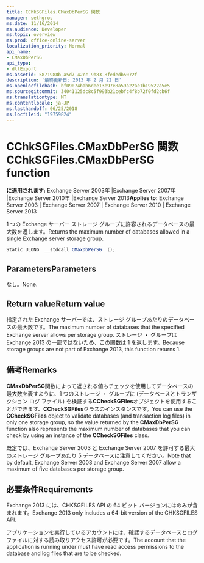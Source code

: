 ```yaml
---
title: CChkSGFiles.CMaxDbPerSG 関数
manager: sethgros
ms.date: 11/16/2014
ms.audience: Developer
ms.topic: overview
ms.prod: office-online-server
localization_priority: Normal
api_name:
- CMaxDbPerSG
api_type:
- dllExport
ms.assetid: 5871988b-a5d7-42cc-9b83-8fededb5072f
description: '最終更新日: 2013 年 2 月 22 日'
ms.openlocfilehash: bf09074bab6dee13e97e8a59a22ae1b19522a5e5
ms.sourcegitcommit: 34041125dc8c5f993b21cebfc4f8b72f0fd2cb6f
ms.translationtype: MT
ms.contentlocale: ja-JP
ms.lasthandoff: 06/25/2018
ms.locfileid: "19759824"
---
```

# <a name="cchksgfilescmaxdbpersg-function"></a><span data-ttu-id="cbed4-103">CChkSGFiles.CMaxDbPerSG 関数</span><span class="sxs-lookup"><span data-stu-id="cbed4-103">CChkSGFiles.CMaxDbPerSG function</span></span>

<span data-ttu-id="cbed4-104">**に適用されます:** Exchange Server 2003年 |Exchange Server 2007年 |Exchange Server 2010年 |Exchange Server 2013</span><span class="sxs-lookup"><span data-stu-id="cbed4-104">**Applies to:** Exchange Server 2003 | Exchange Server 2007 | Exchange Server 2010 | Exchange Server 2013</span></span>
  
<span data-ttu-id="cbed4-105">1 つの Exchange サーバー ストレージ グループに許容されるデータベースの最大数を返します。</span><span class="sxs-lookup"><span data-stu-id="cbed4-105">Returns the maximum number of databases allowed in a single Exchange server storage group.</span></span>
  
```cs
Static ULONG  __stdcall CMaxDbPerSG  ();

```

## <a name="parameters"></a><span data-ttu-id="cbed4-106">Parameters</span><span class="sxs-lookup"><span data-stu-id="cbed4-106">Parameters</span></span>

<span data-ttu-id="cbed4-107">なし。</span><span class="sxs-lookup"><span data-stu-id="cbed4-107">None.</span></span>
  
## <a name="return-value"></a><span data-ttu-id="cbed4-108">Return value</span><span class="sxs-lookup"><span data-stu-id="cbed4-108">Return value</span></span>

<span data-ttu-id="cbed4-109">指定された Exchange サーバーでは、ストレージ グループあたりのデータベースの最大数です。</span><span class="sxs-lookup"><span data-stu-id="cbed4-109">The maximum number of databases that the specified Exchange server allows per storage group.</span></span> <span data-ttu-id="cbed4-110">ストレージ ・ グループは Exchange 2013 の一部ではないため、この関数は 1 を返します。</span><span class="sxs-lookup"><span data-stu-id="cbed4-110">Because storage groups are not part of Exchange 2013, this function returns 1.</span></span>
  
## <a name="remarks"></a><span data-ttu-id="cbed4-111">備考</span><span class="sxs-lookup"><span data-stu-id="cbed4-111">Remarks</span></span>

<span data-ttu-id="cbed4-112">**CMaxDbPerSG**関数によって返される値もチェックを使用してデータベースの最大数を表すように、1 つのストレージ ・ グループに (データベースとトランザクション ログ ファイル) を検証する**CCheckSGFiles**オブジェクトを使用することができます、**CCheckSGFiles**クラスのインスタンスです。</span><span class="sxs-lookup"><span data-stu-id="cbed4-112">You can use the **CCheckSGFiles** object to validate databases (and transaction log files) in only one storage group, so the value returned by the **CMaxDbPerSG** function also represents the maximum number of databases that you can check by using an instance of the **CCheckSGFiles** class.</span></span> 
  
<span data-ttu-id="cbed4-113">既定では、Exchange Server 2003 と Exchange Server 2007 を許可する最大のストレージ グループあたり 5 データベースに注意してください。</span><span class="sxs-lookup"><span data-stu-id="cbed4-113">Note that by default, Exchange Server 2003 and Exchange Server 2007 allow a maximum of five databases per storage group.</span></span>
  
## <a name="requirements"></a><span data-ttu-id="cbed4-114">必要条件</span><span class="sxs-lookup"><span data-stu-id="cbed4-114">Requirements</span></span>

<span data-ttu-id="cbed4-115">Exchange 2013 には、CHKSGFILES API の 64 ビット バージョンにはのみが含まれます。</span><span class="sxs-lookup"><span data-stu-id="cbed4-115">Exchange 2013 only includes a 64-bit version of the CHKSGFILES API.</span></span>
  
<span data-ttu-id="cbed4-116">アプリケーションを実行しているアカウントには、確認するデータベースとログ ファイルに対する読み取りアクセス許可が必要です。</span><span class="sxs-lookup"><span data-stu-id="cbed4-116">The account that the application is running under must have read access permissions to the database and log files that are to be checked.</span></span>
  

